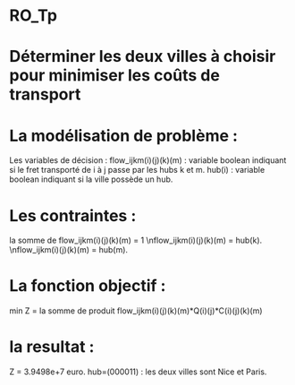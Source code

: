 # RO_Tp

# Déterminer les deux villes à choisir pour minimiser les coûts de transport

# La modélisation de problème :
  Les variables de décision :
    flow_ijkm(i)(j)(k)(m) : variable boolean indiquant si le fret transporté de i à j passe par les hubs k et m.
    hub(i) : variable boolean indiquant si la ville possède un hub.

# Les contraintes :
  la somme de flow_ijkm(i)(j)(k)(m) = 1
  \nflow_ijkm(i)(j)(k)(m) = hub(k).
  \nflow_ijkm(i)(j)(k)(m) = hub(m).

# La fonction objectif :
min Z = la somme de produit flow_ijkm(i)(j)(k)(m)*Q(i)(j)*C(i)(j)(k)(m)

# la resultat :
Z = 3.9498e+7 euro.
hub=(000011) : les deux villes sont Nice et Paris.
